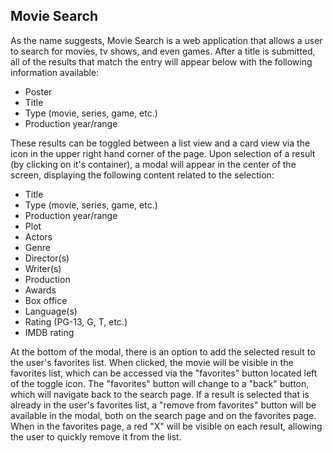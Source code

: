 ## Movie Search
As the name suggests, Movie Search is a web application that allows a user to search for movies, tv shows, and even games. After a title is submitted, all of the results that match the entry will appear below with the following information available:
* Poster
* Title
* Type (movie, series, game, etc.)
* Production year/range

These results can be toggled between a list view and a card view via the icon in the upper right hand corner of the page. Upon selection of a result (by clicking on it's container), a modal will appear in the center of the screen, displaying the following content related to the selection:
* Title
* Type (movie, series, game, etc.)
* Production year/range
* Plot
* Actors
* Genre
* Director(s)
* Writer(s)
* Production
* Awards
* Box office
* Language(s)
* Rating (PG-13, G, T, etc.)
* IMDB rating

At the bottom of the modal, there is an option to add the selected result to the user's favorites list. When clicked, the movie will be visible in the favorites list, which can be accessed via the "favorites" button located left of the toggle icon. The "favorites" button will change to a "back" button, which will navigate back to the search page. If a result is selected that is already in the user's favorites list, a "remove from favorites" button will be available in the modal, both on the search page and on the favorites page. When in the favorites page, a red "X" will be visible on each result, allowing the user to quickly remove it from the list.
